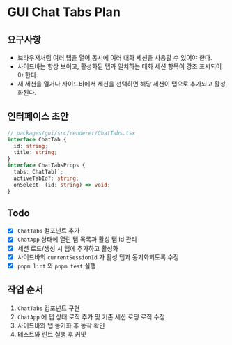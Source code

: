 # GUI Chat Tabs Plan

## 요구사항

- 브라우저처럼 여러 탭을 열어 동시에 여러 대화 세션을 사용할 수 있어야 한다.
- 사이드바는 항상 보이고, 활성화된 탭과 일치하는 대화 세션 항목이 강조 표시되어야 한다.
- 새 세션을 열거나 사이드바에서 세션을 선택하면 해당 세션이 탭으로 추가되고 활성화된다.

## 인터페이스 초안

```ts
// packages/gui/src/renderer/ChatTabs.tsx
interface ChatTab {
  id: string;
  title: string;
}
interface ChatTabsProps {
  tabs: ChatTab[];
  activeTabId?: string;
  onSelect: (id: string) => void;
}
```

## Todo

- [x] `ChatTabs` 컴포넌트 추가
- [x] `ChatApp` 상태에 열린 탭 목록과 활성 탭 id 관리
- [x] 세션 로드/생성 시 탭에 추가하고 활성화
- [x] 사이드바의 `currentSessionId` 가 활성 탭과 동기화되도록 수정
- [x] `pnpm lint` 와 `pnpm test` 실행

## 작업 순서

1. `ChatTabs` 컴포넌트 구현
2. `ChatApp` 에 탭 상태 로직 추가 및 기존 세션 로딩 로직 수정
3. 사이드바와 탭 동기화 후 동작 확인
4. 테스트와 린트 실행 후 커밋
